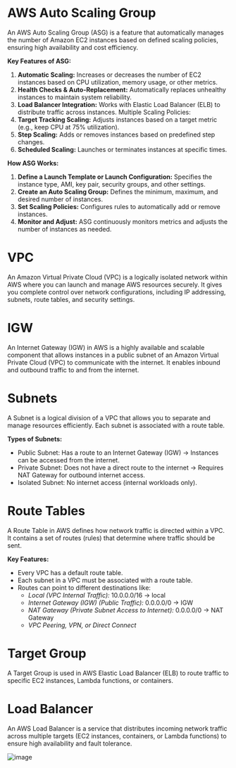 # AWS Auto Scaling Group
An AWS Auto Scaling Group (ASG) is a feature that automatically manages the number of Amazon EC2 instances based on defined scaling policies, ensuring high availability and cost efficiency.

**Key Features of ASG:**
1. **Automatic Scaling:** Increases or decreases the number of EC2 instances based on CPU utilization, memory usage, or other metrics.
2. **Health Checks & Auto-Replacement:** Automatically replaces unhealthy instances to maintain system reliability.
3. **Load Balancer Integration:** Works with Elastic Load Balancer (ELB) to distribute traffic across instances.
Multiple Scaling Policies:
4. **Target Tracking Scaling:** Adjusts instances based on a target metric (e.g., keep CPU at 75% utilization).
5. **Step Scaling:** Adds or removes instances based on predefined step changes.
6. **Scheduled Scaling:** Launches or terminates instances at specific times.

**How ASG Works:**
1. **Define a Launch Template or Launch Configuration:** Specifies the instance type, AMI, key pair, security groups, and other settings.
2. **Create an Auto Scaling Group:** Defines the minimum, maximum, and desired number of instances.
3. **Set Scaling Policies:** Configures rules to automatically add or remove instances.
4. **Monitor and Adjust:** ASG continuously monitors metrics and adjusts the number of instances as needed.

# VPC
An Amazon Virtual Private Cloud (VPC) is a logically isolated network within AWS where you can launch and manage AWS resources securely. It gives you complete control over network configurations, including IP addressing, subnets, route tables, and security settings.

# IGW
An Internet Gateway (IGW) in AWS is a highly available and scalable component that allows instances in a public subnet of an Amazon Virtual Private Cloud (VPC) to communicate with the internet. It enables inbound and outbound traffic to and from the internet.

# Subnets
A Subnet is a logical division of a VPC that allows you to separate and manage resources efficiently. Each subnet is associated with a route table.

**Types of Subnets:**
- Public Subnet: Has a route to an Internet Gateway (IGW) → Instances can be accessed from the internet.
- Private Subnet: Does not have a direct route to the internet → Requires NAT Gateway for outbound internet access.
- Isolated Subnet: No internet access (internal workloads only).

# Route Tables
A Route Table in AWS defines how network traffic is directed within a VPC. It contains a set of routes (rules) that determine where traffic should be sent.

**Key Features:**
- Every VPC has a default route table.
- Each subnet in a VPC must be associated with a route table.
- Routes can point to different destinations like:
  - _Local (VPC Internal Traffic):_ 10.0.0.0/16 → local
  - _Internet Gateway (IGW) (Public Traffic):_ 0.0.0.0/0 → IGW
  - _NAT Gateway (Private Subnet Access to Internet):_ 0.0.0.0/0 → NAT Gateway
  - _VPC Peering, VPN, or Direct Connect_


# Target Group
A Target Group is used in AWS Elastic Load Balancer (ELB) to route traffic to specific EC2 instances, Lambda functions, or containers.

# Load Balancer
An AWS Load Balancer is a service that distributes incoming network traffic across multiple targets (EC2 instances, containers, or Lambda functions) to ensure high availability and fault tolerance.

![image](https://github.com/user-attachments/assets/028ebed4-9e0f-49be-aa62-c7749c35a5d0)
